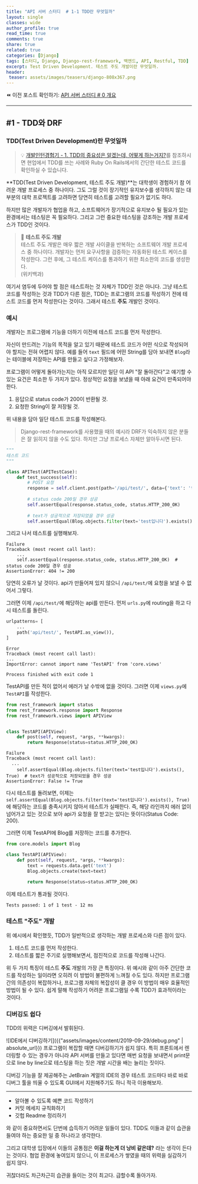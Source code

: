 ```yaml
---
title: "API 서버 스터디  # 1-1 TDD란 무엇일까"
layout: single
classes: wide
author_profile: true
read_time: true
comments: true
share: true
related: true
categories: [Django]
tags: [스터디, Django, Django-rest-framework, 백엔드, API, Restful, TDD]
excerpt: Test Driven Development. 테스트 주도 개발이란 무엇일까.
header:
 teaser: assets/images/teasers/django-808x367.png
---
```


⏪ 이전 포스트 확인하기: [API 서버 스터디 # 0 개요](/django/ceos-django-study-0-overview/) 

-----

## #1 - TDD와 DRF

### TDD(Test Driven Development)란 무엇일까

> 💡 [개발인턴경험기 - 1. TDD의 중요성은 알겠는데, 어떻게 하는거지?](/blog/intern-1-what-is-tdd)를 참조하시면 현업에서 TDD를 쓰는 사례와 Ruby On Rails에서의 간단한 테스트 코드를 확인하실 수 있습니다.

**TDD(Test Driven Development, 테스트 주도 개발)**는 대학생이 경험하기 참 어려운 개발 프로세스 중 하나이다. 그도 그럴 것이 장기적인 유지보수를 생각하지 않는 대부분의 대학 프로젝트를 고려하면 당연히 테스트를 고려할 필요가 없기도 하다.

하지만 많은 개발자가 협업을 하고, 소프트웨어가 장기적으로 유지보수 될 필요가 있는 환경에서는 테스팅은 꼭 필요하다. 그리고 그런 중요한 테스팅을 강조하는 개발 프로세스가 TDD인 것이다.

> 📖 **테스트 주도 개발**  
> 테스트 주도 개발은 매우 짧은 개발 사이클을 반복하는 소프트웨어 개발 프로세스 중 하나이다. 개발자는 먼저 요구사항을 검증하는 자동화된 테스트 케이스를 작성한다. 그런 후에, 그 테스트 케이스를 통과하기 위한 최소한의 코드를 생성한다.  
> (위키백과)

여기서 염두에 두어야 할 점은 테스트하는 것 자체가 TDD인 것은 아니다. 그냥 테스트 코드를 작성하는 것과 TDD가 다른 점은, TDD는 프로그램의 코드를 작성하기 전에 테스트 코드를 먼저 작성한다는 것이다. 그래서 테스트 **주도** 개발인 것이다.

### 예시

개발자는 프로그램에 기능을 더하기 이전에 테스트 코드를 먼저 작성한다. 

자신이 만드려는 기능의 목적을 알고 있기 때문에 테스트 코드가 어떤 식으로 작성되어야 할지는 전혀 어렵지 않다. 
예를 들어 `text` 필드에 어떤 String를 담아 보내면 `Blog`라는 테이블에 저장하는 API를 만들고 싶다고 가정해보자.   

프로그램이 어떻게 돌아가는지는 아직 모르지만 일단 이 API "잘 돌아간다"고 얘기할 수 있는 요건은 최소한 두 가지가 있다.
정상적인 요청을 보냈을 때 아래 요건이 만족되어야 한다.
1. 응답으로 status code가 200이 반환될 것.
2. 요청한 String이 잘 저장될 것. 

위 내용을 담아 일단 테스트 코드를 작성해본다.
> Django-rest-framework를 사용했을 때의 예시라 DRF가 익숙하지 않은 분들은 잘 읽히지 않을 수도 있다. 하지만 그냥 프로세스 자체만 알아두시면 된다.

```python
"""
테스트 코드
"""

class APITest(APITestCase):
    def test_success(self):
        # POST 요청
        response = self.client.post(path='/api/test/', data={'text': 'test입니다'})
          
        # status code 200일 경우 성공
        self.assertEqual(response.status_code, status.HTTP_200_OK)
        
        # text가 성공적으로 저장되었을 경우 성공
        self.assertEqual(Blog.objects.filter(text='test입니다').exists(), True)  
```

그리고 나서 테스트를 실행해보자. 

```
Failure
Traceback (most recent call last):
    ... 
    self.assertEqual(response.status_code, status.HTTP_200_OK)  # status code 200일 경우 성공
AssertionError: 404 != 200
```
당연히 오류가 날 것이다. api가 만들어져 있지 않으니 `/api/test/`에 요청을 보낼 수 없어서 그렇다.

그러면 이제 `/api/test/`에 해당하는 api를 만든다. 먼저 `urls.py`에 routing을 하고 다시 테스트를 돌린다.
```python
urlpatterns= [ 
    ...
    path('api/test/', TestAPI.as_view()),
]
```

```
Error
Traceback (most recent call last):
...
ImportError: cannot import name 'TestAPI' from 'core.views'

Process finished with exit code 1
```

TestAPI를 만든 적이 없어서 에러가 날 수밖에 없을 것이다. 그러면 이제 `views.py`에 `TestAPI`를 작성한다.

```python
from rest_framework import status
from rest_framework.response import Response
from rest_framework.views import APIView


class TestAPI(APIView):
    def post(self, request, *args, **kwargs):
        return Response(status=status.HTTP_200_OK)
```

```
Failure
Traceback (most recent call last):
  ...
    self.assertEqual(Blog.objects.filter(text='test입니다').exists(), True)  # text가 성공적으로 저장되었을 경우 성공
AssertionError: False != True
```

다시 테스트를 돌려보면, 이제는 `self.assertEqual(Blog.objects.filter(text='test입니다').exists(), True)`에 해당하는 코드를 충족시키지 않아서 테스트가 실패한다. 즉, 해당 라인까지 에러 없이 넘어가고 있는 것으로 보아 api가 요청을 잘 받고는 있다는 뜻이다(Status Code: 200).

그러면 이제 TestAPI에 Blog를 저장하는 코드를 추가한다.
 
```python
from core.models import Blog

class TestAPI(APIView):
    def post(self, request, *args, **kwargs):
        text = requests.data.get('text')
        Blog.objects.create(text=text)
        
        return Response(status=status.HTTP_200_OK)
```

이제 테스트가 통과될 것이다.
```
Tests passed: 1 of 1 test - 12 ms
```


### 테스트 "주도" 개발

위 예시에서 확인했듯, TDD가 일반적으로 생각하는 개발 프로세스와 다른 점이 있다.
1. 테스트 코드를 먼저 작성한다.
2. 테스트를 짧은 주기로 실행해보면서, 점진적으로 코드를 작성해 나간다.

위 두 가지 특징이 테스트 **주도** 개발의 가장 큰 특징이다. 위 예시와 같이 아주 간단한 코드를 작성하는 일이라면 오히려 이 방법이 불편하게 느껴질 수도 있다.
하지만 프로그램 간의 의존성이 복잡하거나, 프로그램 자체의 복잡성이 클 경우 이 방법이 매우 효율적인 방법이 될 수 있다. 쉽게 말해 작성하기 어려운 프로그램일 수록 TDD가 효과적이라는 것이다.

### 디버깅도 쉽다

TDD의 위력은 디버깅에서 발휘된다.  

![IDE에서 디버깅하기]({{"assets/images/content/2019-09-29/debug.png" | absolute_url}})
프로그램이 복잡할 때면 디버깅하기가 쉽지 않다. 특히 프론트에서 렌더링할 수 있는 경우가 아니라 API 서버를 만들고 있다면 매번 요청을 보내면서 print문으로 line by line으로 테스팅을 하는 짓은 개발 시간을 배는 늘리는 짓이다.

디버깅 기능을 잘 제공해주는 JetBrain 계얼의 IDE의 경우 테스트 코드마다 바로 바로 디버그 툴을 띄울 수 있도록 GUI에서 지원해주기도 하니 적극 이용해보자. 

----
- 알아볼 수 있도록 예쁜 코드 작성하기
- 커밋 메세지 규칙화하기
- 깃헙 Readme 정리하기

와 같이 중요하면서도 단번에 습득하기 어려운 일들이 있다. TDD도 이들과 같이 습관을 들여야 하는 중요한 일 중 하나라고 생각한다.

그리고 대학생 입장에서 이들의 공통점은 **이걸 하는게 더 낭비 같은데?** 라는 생각이 든다는 것이다. 협업 환경에 놓여있지 않으니, 이 프로세스가 쌓였을 때의 위력을 실감하기 쉽지 않다.

귀찮더라도 차근차근히 습관을 들이는 것이 최고다. 급할수록 돌아가자. 

